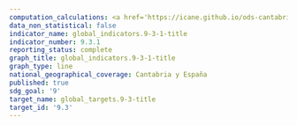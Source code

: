 ```yaml
---
computation_calculations: <a href='https://icane.github.io/ods-cantabria/assets/pdf/9.3.1.1.pdf' target='_blank'>Proporción del valor añadido total del sector industrial correspondiente a las pequeñas industrias</a>
data_non_statistical: false
indicator_name: global_indicators.9-3-1-title
indicator_number: 9.3.1
reporting_status: complete
graph_title: global_indicators.9-3-1-title
graph_type: line
national_geographical_coverage: Cantabria y España
published: true
sdg_goal: '9'
target_name: global_targets.9-3-title
target_id: '9.3'
---
```

